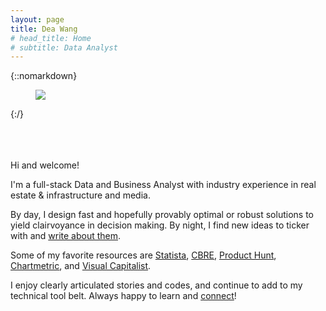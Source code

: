 ```yaml
---
layout: page
title: Dea Wang
# head_title: Home
# subtitle: Data Analyst
---
```


<div class="pretty-links">

{::nomarkdown} 
<figure class="site-profile">
    <img src="{{ site.baseurl }}/assets/img/profile.jpg">
</figure>
{:/}

<div class="lead lead-about">
    
<br>
<br>
<br>

Hi and welcome! 

I'm a full-stack Data and Business Analyst with industry experience in real estate & infrastructure and media.

By day, I design fast and hopefully provably optimal or robust solutions to yield clairvoyance in decision making. By night, I find new ideas to ticker with and [write about them](https://deaw.medium.com/). <br>
    
Some of my favorite resources are [Statista](https://www.statista.com/studies-and-reports/industries), [CBRE](https://www.cbre.ca/en/research-and-reports), [Product Hunt](https://www.producthunt.com/), [Chartmetric](https://www.chartmetric.com/music-industry-trends/6mo-report), and [Visual Capitalist](https://www.visualcapitalist.com).

I enjoy clearly articulated stories and codes, and continue to add to my technical tool belt. Always happy to learn and [connect](https://calendly.com/deaw/coffee)!
</div>


</div>
